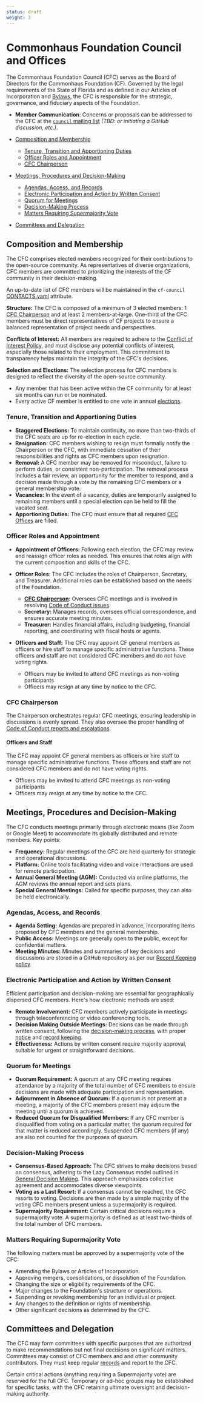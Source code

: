 ```yaml
---
status: draft
weight: 3
---
```

# Commonhaus Foundation Council and Offices

The Commonhaus Foundation Council (CFC) serves as the Board of Directors for the Commonhaus Foundation (CF). Governed by the legal requirements of the State of Florida and as defined in our Articles of Incorporation and [Bylaws][bylaws], the CFC is responsible for the strategic, governance, and fiduciary aspects of the Foundation. 

- **Member Communication**: Concerns or proposals can be addressed to the CFC at the [`council` mailing list][CONTACTS.yaml] *(TBD: or initiating a GitHub discussion, etc.)*.

- [Composition and Membership](#composition-and-membership)
  - [Tenure, Transition and Apportioning Duties](#tenure-transition-and-apportioning-duties)
  - [Officer Roles and Appointment](#officer-roles-and-appointment)
  - [CFC Chairperson](#cfc-chairperson)
- [Meetings, Procedures and Decision-Making](#meetings-procedures-and-decision-making)
  - [Agendas, Access, and Records](#agendas-access-and-records)
  - [Electronic Participation and Action by Written Consent](#electronic-participation-and-action-by-written-consent)
  - [Quorum for Meetings](#quorum-for-meetings)
  - [Decision-Making Process](#decision-making-process)
  - [Matters Requiring Supermajority Vote](#matters-requiring-supermajority-vote)
- [Committees and Delegation](#committees-and-delegation)

## Composition and Membership

The CFC comprises elected members recognized for their contributions to the open-source community. As representatives of diverse organizations, CFC members are committed to prioritizing the interests of the CF community in their decision-making.

An up-to-date list of CFC members will be maintained in the `cf-council` [CONTACTS.yaml][] attribute.

**Structure:** The CFC is composed of a minimum of 3 elected members: 1 [CFC Chairperson](#cfc-chairperson) and at least 2 members-at-large. One-third of the CFC members must be direct representatives of CF projects to ensure a balanced representation of project needs and perspectives.

**Conflicts of Interest:** All members are required to adhere to the [Conflict of Interest Policy][coi-policy], and must disclose any potential conflicts of interest, especially those related to their employment. This commitment to transparency helps maintain the integrity of the CFC's decisions.

**Selection and Elections:** The selection process for CFC members is designed to reflect the diversity of the open-source community.

- Any member that has been active within the CF community for at least six months can run or be nominated.
- Every active CF member is entitled to one vote in annual [elections][].

### Tenure, Transition and Apportioning Duties

- **Staggered Elections:** To maintain continuity, no more than two-thirds of the CFC seats are up for re-election in each cycle.
- **Resignation:** CFC members wishing to resign must formally notify the Chairperson or the CFC, with immediate cessation of their responsibilities and rights as CFC members upon resignation.
- **Removal:** A CFC member may be removed for misconduct, failure to perform duties, or consistent non-participation. The removal process includes a fair review, an opportunity for the member to respond, and a decision made through a vote by the remaining CFC members or a general membership vote.
- **Vacancies:** In the event of a vacancy, duties are temporarily assigned to remaining members until a special election can be held to fill the vacated seat.
- **Apportioning Duties:** The CFC must ensure that all required [CFC Offices](#officer-roles-and-appointment) are filled. 

### Officer Roles and Appointment

- **Appointment of Officers:** Following each election, the CFC may review and reassign officer roles as needed. This ensures that roles align with the current composition and skills of the CFC.

- **Officer Roles**: The CFC includes the roles of Chairperson, Secretary, and Treasurer. Additional roles can be established based on the needs of the Foundation.

  - **[CFC Chairperson](#cfc-chairperson):** Oversees CFC meetings and is involved in resolving [Code of Conduct issues][coc-reports].
  - **Secretary:** Manages records, oversees official correspondence, and ensures accurate meeting minutes.
  - **Treasurer:** Handles financial affairs, including budgeting, financial reporting, and coordinating with fiscal hosts or agents.

- **Officers and Staff:** The CFC may appoint CF general members as officers or hire staff to manage specific administrative functions. These officers and staff are not considered CFC members and do not have voting rights. 
  - Officers may be invited to attend CFC meetings as non-voting participants
  - Officers may resign at any time by notice to the CFC.

### CFC Chairperson

The Chairperson orchestrates regular CFC meetings, ensuring leadership in discussions is evenly spread. They also oversee the proper handling of [Code of Conduct reports and escalations][coc-reports].

#### Officers and Staff

The CFC may appoint CF general members as officers or hire staff to manage specific administrative functions. These officers and staff are not considered CFC members and do not have voting rights.

- Officers may be invited to attend CFC meetings as non-voting participants
- Officers may resign at any time by notice to the CFC.

## Meetings, Procedures and Decision-Making

The CFC conducts meetings primarily through electronic means (like Zoom or Google Meet) to accommodate its globally distributed and remote members. Key points:

- **Frequency:** Regular meetings of the CFC are held quarterly for strategic and operational discussions.
- **Platform:** Online tools facilitating video and voice interactions are used for remote participation.
- **Annual General Meeting (AGM):** Conducted via online platforms, the AGM reviews the annual report and sets plans.
- **Special General Meetings:** Called for specific purposes, they can also be held electronically.

### Agendas, Access, and Records

- **Agenda Setting:** Agendas are prepared in advance, incorporating items proposed by CFC members and the general membership.
- **Public Access:** Meetings are generally open to the public, except for confidential matters.
- **Meeting Minutes:** Minutes and summaries of key decisions and discussions are stored in a GitHub repository as per our [Record Keeping policy][records].

### Electronic Participation and Action by Written Consent

Efficient participation and decision-making are essential for geographically dispersed CFC members. Here's how electronic methods are used:

- **Remote Involvement:** CFC members actively participate in meetings through teleconferencing or video conferencing tools.
- **Decision Making Outside Meetings:** Decisions can be made through written consent, following the [decision-making process][consensus], with proper [notice][] and [record keeping][records].
- **Effectiveness:** Actions by written consent require majority approval, suitable for urgent or straightforward decisions.

### Quorum for Meetings

- **Quorum Requirement:** A quorum at any CFC meeting requires attendance by a majority of the total number of CFC members to ensure decisions are made with adequate participation and representation.
- **Adjournment in Absence of Quorum:** If a quorum is not present at a meeting, a majority of the CFC members present may adjourn the meeting until a quorum is achieved.
- **Reduced Quorum for Disqualified Members:** If any CFC member is disqualified from voting on a particular matter, the quorum required for that matter is reduced accordingly. Suspended CFC members (if any) are also not counted for the purposes of quorum.

### Decision-Making Process

- **Consensus-Based Approach:** The CFC strives to make decisions based on consensus, adhering to the Lazy Consensus model outlined in [General Decision Making][consensus]. This approach emphasizes collective agreement and accommodates diverse viewpoints.
- **Voting as a Last Resort:** If a consensus cannot be reached, the CFC resorts to voting. Decisions are then made by a simple majority of the voting CFC members present unless a supermajority is required.
- **Supermajority Requirement:** Certain critical decisions require a supermajority vote. A supermajority is defined as at least two-thirds of the total number of CFC members.

### Matters Requiring Supermajority Vote

The following matters must be approved by a supermajority vote of the CFC:

- Amending the Bylaws or Articles of Incorporation.
- Approving mergers, consolidations, or dissolution of the Foundation.
- Changing the size or eligibility requirements of the CFC.
- Major changes to the Foundation's structure or operations.
- Suspending or revoking membership for an individual or project.
- Any changes to the definition or rights of membership.
- Other significant decisions as determined by the CFC.

## Committees and Delegation

The CFC may form committees with specific purposes that are authorized to make recommendations but not final decisions on significant matters. Committees may consist of CFC members and and other community contributors. They must keep regular [records][] and report to the CFC.

Certain critical actions (anything requiring a Supermajority vote) are reserved for the full CFC. Temporary or ad-hoc groups may be established for specific tasks, with the CFC retaining ultimate oversight and decision-making authority.

[CONTACTS.yaml]: https://github.com/commonhaus/foundation-draft/blob/main/CONTACTS.yaml
[bylaws]: ./README.md
[coc-reports]: ../policies/code-of-conduct.md#handling-reports-and-escalations
[coi-policy]: ../policies/conflict-of-interest.md
[consensus]: ./5-decision-making.md#general-decision-making
[elections]: ./5-decision-making.md#elections
[notice]: ./6-notice-records.md#notice
[records]: ./6-notice-records.md#record-keeping